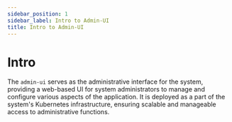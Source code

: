 ```yaml
---
sidebar_position: 1
sidebar_label: Intro to Admin-UI
title: Intro to Admin-UI
---
```


# Intro

The `admin-ui` serves as the administrative interface for the system, providing a web-based UI for system administrators to manage and configure various aspects of the application. It is deployed as a part of the system's Kubernetes infrastructure, ensuring scalable and manageable access to administrative functions.

